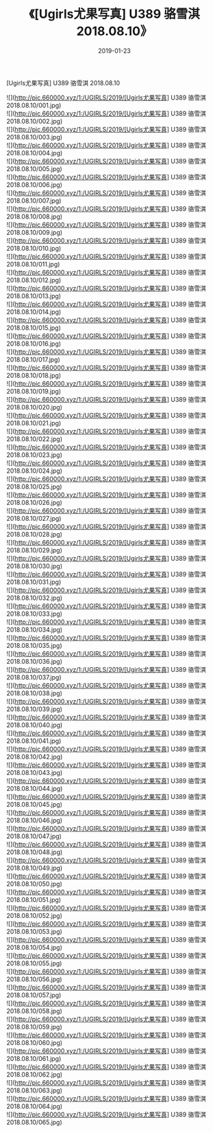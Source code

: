 ﻿---
layout: post
title:  《[Ugirls尤果写真] U389 骆雪淇 2018.08.10》
date:   2019-01-23
img: http://pic.660000.xyz/1:/UGIRLS/2019/[Ugirls尤果写真] U389 骆雪淇 2018.08.10/000.jpg
categories: [美女, 清纯, 唯美]
---

[Ugirls尤果写真] U389 骆雪淇 2018.08.10

 ![](http://pic.660000.xyz/1:/UGIRLS/2019/[Ugirls尤果写真] U389 骆雪淇 2018.08.10/001.jpg) <br>![](http://pic.660000.xyz/1:/UGIRLS/2019/[Ugirls尤果写真] U389 骆雪淇 2018.08.10/002.jpg) <br>![](http://pic.660000.xyz/1:/UGIRLS/2019/[Ugirls尤果写真] U389 骆雪淇 2018.08.10/003.jpg) <br>![](http://pic.660000.xyz/1:/UGIRLS/2019/[Ugirls尤果写真] U389 骆雪淇 2018.08.10/004.jpg) <br>![](http://pic.660000.xyz/1:/UGIRLS/2019/[Ugirls尤果写真] U389 骆雪淇 2018.08.10/005.jpg) <br>![](http://pic.660000.xyz/1:/UGIRLS/2019/[Ugirls尤果写真] U389 骆雪淇 2018.08.10/006.jpg) <br>![](http://pic.660000.xyz/1:/UGIRLS/2019/[Ugirls尤果写真] U389 骆雪淇 2018.08.10/007.jpg) <br>![](http://pic.660000.xyz/1:/UGIRLS/2019/[Ugirls尤果写真] U389 骆雪淇 2018.08.10/008.jpg) <br>![](http://pic.660000.xyz/1:/UGIRLS/2019/[Ugirls尤果写真] U389 骆雪淇 2018.08.10/009.jpg) <br>![](http://pic.660000.xyz/1:/UGIRLS/2019/[Ugirls尤果写真] U389 骆雪淇 2018.08.10/010.jpg) <br>![](http://pic.660000.xyz/1:/UGIRLS/2019/[Ugirls尤果写真] U389 骆雪淇 2018.08.10/011.jpg) <br>![](http://pic.660000.xyz/1:/UGIRLS/2019/[Ugirls尤果写真] U389 骆雪淇 2018.08.10/012.jpg) <br>![](http://pic.660000.xyz/1:/UGIRLS/2019/[Ugirls尤果写真] U389 骆雪淇 2018.08.10/013.jpg) <br>![](http://pic.660000.xyz/1:/UGIRLS/2019/[Ugirls尤果写真] U389 骆雪淇 2018.08.10/014.jpg) <br>![](http://pic.660000.xyz/1:/UGIRLS/2019/[Ugirls尤果写真] U389 骆雪淇 2018.08.10/015.jpg) <br>![](http://pic.660000.xyz/1:/UGIRLS/2019/[Ugirls尤果写真] U389 骆雪淇 2018.08.10/016.jpg) <br>![](http://pic.660000.xyz/1:/UGIRLS/2019/[Ugirls尤果写真] U389 骆雪淇 2018.08.10/017.jpg) <br>![](http://pic.660000.xyz/1:/UGIRLS/2019/[Ugirls尤果写真] U389 骆雪淇 2018.08.10/018.jpg) <br>![](http://pic.660000.xyz/1:/UGIRLS/2019/[Ugirls尤果写真] U389 骆雪淇 2018.08.10/019.jpg) <br>![](http://pic.660000.xyz/1:/UGIRLS/2019/[Ugirls尤果写真] U389 骆雪淇 2018.08.10/020.jpg) <br>![](http://pic.660000.xyz/1:/UGIRLS/2019/[Ugirls尤果写真] U389 骆雪淇 2018.08.10/021.jpg) <br>![](http://pic.660000.xyz/1:/UGIRLS/2019/[Ugirls尤果写真] U389 骆雪淇 2018.08.10/022.jpg) <br>![](http://pic.660000.xyz/1:/UGIRLS/2019/[Ugirls尤果写真] U389 骆雪淇 2018.08.10/023.jpg) <br>![](http://pic.660000.xyz/1:/UGIRLS/2019/[Ugirls尤果写真] U389 骆雪淇 2018.08.10/024.jpg) <br>![](http://pic.660000.xyz/1:/UGIRLS/2019/[Ugirls尤果写真] U389 骆雪淇 2018.08.10/025.jpg) <br>![](http://pic.660000.xyz/1:/UGIRLS/2019/[Ugirls尤果写真] U389 骆雪淇 2018.08.10/026.jpg) <br>![](http://pic.660000.xyz/1:/UGIRLS/2019/[Ugirls尤果写真] U389 骆雪淇 2018.08.10/027.jpg) <br>![](http://pic.660000.xyz/1:/UGIRLS/2019/[Ugirls尤果写真] U389 骆雪淇 2018.08.10/028.jpg) <br>![](http://pic.660000.xyz/1:/UGIRLS/2019/[Ugirls尤果写真] U389 骆雪淇 2018.08.10/029.jpg) <br>![](http://pic.660000.xyz/1:/UGIRLS/2019/[Ugirls尤果写真] U389 骆雪淇 2018.08.10/030.jpg) <br>![](http://pic.660000.xyz/1:/UGIRLS/2019/[Ugirls尤果写真] U389 骆雪淇 2018.08.10/031.jpg) <br>![](http://pic.660000.xyz/1:/UGIRLS/2019/[Ugirls尤果写真] U389 骆雪淇 2018.08.10/032.jpg) <br>![](http://pic.660000.xyz/1:/UGIRLS/2019/[Ugirls尤果写真] U389 骆雪淇 2018.08.10/033.jpg) <br>![](http://pic.660000.xyz/1:/UGIRLS/2019/[Ugirls尤果写真] U389 骆雪淇 2018.08.10/034.jpg) <br>![](http://pic.660000.xyz/1:/UGIRLS/2019/[Ugirls尤果写真] U389 骆雪淇 2018.08.10/035.jpg) <br>![](http://pic.660000.xyz/1:/UGIRLS/2019/[Ugirls尤果写真] U389 骆雪淇 2018.08.10/036.jpg) <br>![](http://pic.660000.xyz/1:/UGIRLS/2019/[Ugirls尤果写真] U389 骆雪淇 2018.08.10/037.jpg) <br>![](http://pic.660000.xyz/1:/UGIRLS/2019/[Ugirls尤果写真] U389 骆雪淇 2018.08.10/038.jpg) <br>![](http://pic.660000.xyz/1:/UGIRLS/2019/[Ugirls尤果写真] U389 骆雪淇 2018.08.10/039.jpg) <br>![](http://pic.660000.xyz/1:/UGIRLS/2019/[Ugirls尤果写真] U389 骆雪淇 2018.08.10/040.jpg) <br>![](http://pic.660000.xyz/1:/UGIRLS/2019/[Ugirls尤果写真] U389 骆雪淇 2018.08.10/041.jpg) <br>![](http://pic.660000.xyz/1:/UGIRLS/2019/[Ugirls尤果写真] U389 骆雪淇 2018.08.10/042.jpg) <br>![](http://pic.660000.xyz/1:/UGIRLS/2019/[Ugirls尤果写真] U389 骆雪淇 2018.08.10/043.jpg) <br>![](http://pic.660000.xyz/1:/UGIRLS/2019/[Ugirls尤果写真] U389 骆雪淇 2018.08.10/044.jpg) <br>![](http://pic.660000.xyz/1:/UGIRLS/2019/[Ugirls尤果写真] U389 骆雪淇 2018.08.10/045.jpg) <br>![](http://pic.660000.xyz/1:/UGIRLS/2019/[Ugirls尤果写真] U389 骆雪淇 2018.08.10/046.jpg) <br>![](http://pic.660000.xyz/1:/UGIRLS/2019/[Ugirls尤果写真] U389 骆雪淇 2018.08.10/047.jpg) <br>![](http://pic.660000.xyz/1:/UGIRLS/2019/[Ugirls尤果写真] U389 骆雪淇 2018.08.10/048.jpg) <br>![](http://pic.660000.xyz/1:/UGIRLS/2019/[Ugirls尤果写真] U389 骆雪淇 2018.08.10/049.jpg) <br>![](http://pic.660000.xyz/1:/UGIRLS/2019/[Ugirls尤果写真] U389 骆雪淇 2018.08.10/050.jpg) <br>![](http://pic.660000.xyz/1:/UGIRLS/2019/[Ugirls尤果写真] U389 骆雪淇 2018.08.10/051.jpg) <br>![](http://pic.660000.xyz/1:/UGIRLS/2019/[Ugirls尤果写真] U389 骆雪淇 2018.08.10/052.jpg) <br>![](http://pic.660000.xyz/1:/UGIRLS/2019/[Ugirls尤果写真] U389 骆雪淇 2018.08.10/053.jpg) <br>![](http://pic.660000.xyz/1:/UGIRLS/2019/[Ugirls尤果写真] U389 骆雪淇 2018.08.10/054.jpg) <br>![](http://pic.660000.xyz/1:/UGIRLS/2019/[Ugirls尤果写真] U389 骆雪淇 2018.08.10/055.jpg) <br>![](http://pic.660000.xyz/1:/UGIRLS/2019/[Ugirls尤果写真] U389 骆雪淇 2018.08.10/056.jpg) <br>![](http://pic.660000.xyz/1:/UGIRLS/2019/[Ugirls尤果写真] U389 骆雪淇 2018.08.10/057.jpg) <br>![](http://pic.660000.xyz/1:/UGIRLS/2019/[Ugirls尤果写真] U389 骆雪淇 2018.08.10/058.jpg) <br>![](http://pic.660000.xyz/1:/UGIRLS/2019/[Ugirls尤果写真] U389 骆雪淇 2018.08.10/059.jpg) <br>![](http://pic.660000.xyz/1:/UGIRLS/2019/[Ugirls尤果写真] U389 骆雪淇 2018.08.10/060.jpg) <br>![](http://pic.660000.xyz/1:/UGIRLS/2019/[Ugirls尤果写真] U389 骆雪淇 2018.08.10/061.jpg) <br>![](http://pic.660000.xyz/1:/UGIRLS/2019/[Ugirls尤果写真] U389 骆雪淇 2018.08.10/062.jpg) <br>![](http://pic.660000.xyz/1:/UGIRLS/2019/[Ugirls尤果写真] U389 骆雪淇 2018.08.10/063.jpg) <br>![](http://pic.660000.xyz/1:/UGIRLS/2019/[Ugirls尤果写真] U389 骆雪淇 2018.08.10/064.jpg) <br>![](http://pic.660000.xyz/1:/UGIRLS/2019/[Ugirls尤果写真] U389 骆雪淇 2018.08.10/065.jpg) <br>